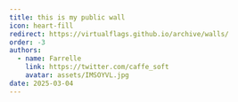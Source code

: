 ```yaml
---
title: this is my public wall
icon: heart-fill
redirect: https://virtualflags.github.io/archive/walls/
order: -3
authors:
  - name: Farrelle
    link: https://twitter.com/caffe_soft
    avatar: assets/IMSOYVL.jpg
date: 2025-03-04
---
```

